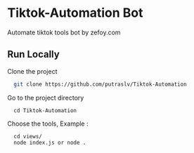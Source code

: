 # Tiktok-Automation Bot
Automate tiktok tools bot by zefoy.com

## Run Locally

Clone the project

```bash
  git clone https://github.com/putraslv/Tiktok-Automation
```

Go to the project directory

```Command Prompt
  cd Tiktok-Automation
```

Choose the tools, Example :

```Command Prompt
  cd views/
  node index.js or node .
```
